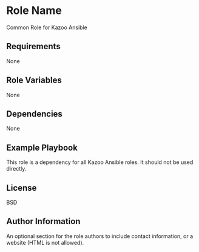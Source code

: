 Role Name
=========

Common Role for Kazoo Ansible

Requirements
------------

None

Role Variables
--------------

None

Dependencies
------------

None

Example Playbook
----------------

This role is a dependency for all Kazoo Ansible roles. It should not be used 
directly.

License
-------

BSD

Author Information
------------------

An optional section for the role authors to include contact information, or a website (HTML is not allowed).
